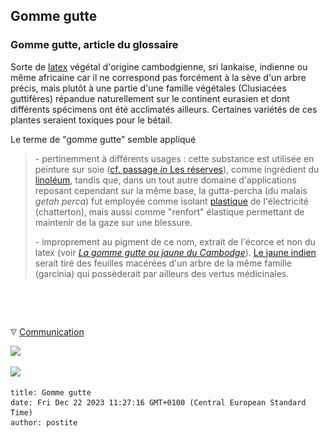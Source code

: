 ## Gomme gutte
### Gomme gutte, article du glossaire
 Sorte de [latex](latex.html) végétal d'origine cambodgienne, sri lankaise, indienne ou même africaine car il ne correspond pas forcément à la sève d'un arbre précis, mais plutôt à une partie d'une famille végétales (Clusiacées guttifères) répandue naturellement sur le continent eurasien et dont différents spécimens ont été acclimatés ailleurs. Certaines variétés de ces plantes seraient toxiques pour le bétail.

Le terme de "gomme gutte" semble appliqué

> \- pertinemment à différents usages : cette substance est utilisée en peinture sur soie ([cf. passage _in_ Les réserves](reserves.html#reservesdiverses)), comme ingrédient du [linoléum](linoleum.html), tandis que, dans un tout autre domaine d'applications reposant cependant sur la même base, la gutta-percha (du malais _getah perca_) fut employée comme isolant [plastique](plastique.html) de l'électricité (chatterton), mais aussi comme "renfort" élastique permettant de maintenir de la gaze sur une blessure.
> 
> \- improprement au pigment de ce nom, extrait de l'écorce et non du latex (voir _[La gomme gutte ou jaune du Cambodge](jaunes.html#lagommegutteoujauneducambodge)_). [Le jaune indien](jaunes.html#lejauneindien) serait tiré des feuilles macérées d'un arbre de la même famille (garcinia) qui possèderait par ailleurs des vertus médicinales.



 

 ![](images/transparent122x1.gif)

![](images/flechebas.gif) [Communication](http://www.artrealite.com/annonceurs.htm) 

[![](https://cbonvin.fr/sites/regie.artrealite.com/visuels/campagne1.png)](index-2.html#20131014)

![](https://cbonvin.fr/sites/regie.artrealite.com/visuels/campagne2.png)
```
title: Gomme gutte
date: Fri Dec 22 2023 11:27:16 GMT+0100 (Central European Standard Time)
author: postite
```
